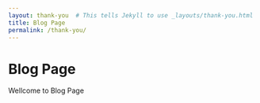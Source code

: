 ```yaml
---
layout: thank-you  # This tells Jekyll to use _layouts/thank-you.html
title: Blog Page
permalink: /thank-you/
---
```


# Blog Page

Wellcome to Blog Page